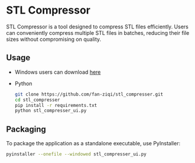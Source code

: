 # STL Compressor

STL Compressor is a tool designed to compress STL files efficiently. Users can conveniently compress multiple STL files in batches, reducing their file sizes without compromising on quality.

## Usage

* Windows users can download [here](https://github.com/fan-ziqi/stl_compresser/releases) 

* Python

  ```bash
  git clone https://github.com/fan-ziqi/stl_compresser.git
  cd stl_compresser
  pip install -r requirements.txt
  python stl_compresser_ui.py
  ```

## Packaging

To package the application as a standalone executable, use PyInstaller:

```bash
pyinstaller --onefile --windowed stl_compresser_ui.py
```